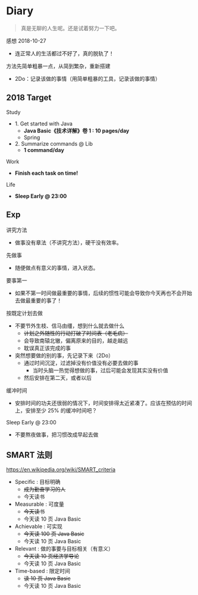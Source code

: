 # Diary

> 真是无聊的人生呢。还是试着努力一下吧。

感想 2018-10-27

- 连正常人的生活都过不好了，真的脱轨了！

方法先简单粗暴一点，从简到繁杂，重新搭建

- 2Do：记录该做的事情（用简单粗暴的工具，记录该做的事情）

## 2018 Target

Study

- 1\. Get started with Java
    - **Java Basic《技术详解》卷 1 : 10 pages/day**
    - Spring
- 2\. Summarize commands @ Lib
    - **1 command/day**

Work

- **Finish each task on time!**

Life

- **Sleep Early @ 23:00**

## Exp

讲究方法

- 做事没有章法（不讲究方法），硬干没有效率。

先做事

- 随便做点有意义的事情，进入状态。

要事第一

- 如果不第一时间做最重要的事情，后续的惯性可能会导致你今天再也不会开始去做最重要的事了！

按既定计划去做

- 不要节外生枝、信马由缰，想到什么就去做什么
    - ~~计划之外随性的行动打破了时间表（老毛病）~~
    - 会导致南辕北辙，偏离原来的目的，越走越远
    - 耽误真正该完成的事
- 突然想要做的别的事，先记录下来（2Do）
    - 通过时间沉淀，过滤掉没有价值没有必要去做的事
        - 当时头脑一热觉得想做的事，过后可能会发现其实没有价值
    - 然后安排在第二天，或者以后

缓冲时间

- 安排时间的功夫还很弱的情况下，时间安排得太近紧凑了。应该在预估的时间上，安排至少 25% 的缓冲时间吧？

Sleep Early @ 23:00

- 不要熬夜做事，把习惯改成早起去做

## SMART 法则

https://en.wikipedia.org/wiki/SMART_criteria

- Specific : 目标明确
    - ~~成为勤奋学习的人~~
    - 今天读书
- Measurable : 可度量
    - ~~今天读书~~
    - 今天读 10 页 Java Basic
- Achievable : 可实现
    - ~~今天读 100 页 Java Basic~~
    - 今天读 10 页 Java Basic
- Relevant : 做的事要与目标相关（有意义）
    - ~~今天读 10 页经济学导论~~
    - 今天读 10 页 Java Basic
- Time-based : 限定时间
    - ~~读 10 页 Java Basic~~
    - 今天读 10 页 Java Basic
